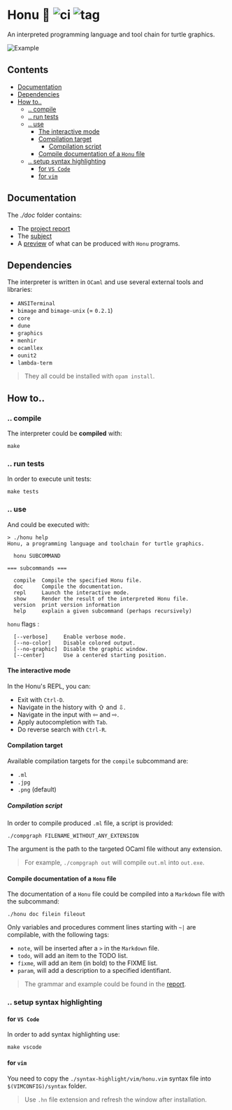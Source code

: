 # Honu 🐢 ![ci][ci] ![tag][tag]

An interpreted programming language and tool chain for turtle graphics.

![Example](/uploads/6be540f55fc47f6eb0f7b45e5b44ed48/Screenshot_from_2021-05-09_17-32-27.png)

## Contents

<!-- vim-markdown-toc GFM -->

* [Documentation](#documentation)
* [Dependencies](#dependencies)
* [How to..](#how-to)
  * [.. compile](#-compile)
  * [.. run tests](#-run-tests)
  * [.. use](#-use)
    * [The interactive mode](#the-interactive-mode)
    * [Compilation target](#compilation-target)
      * [Compilation script](#compilation-script)
    * [Compile documentation of a `Honu` file](#compile-documentation-of-a-honu-file)
  * [.. setup syntax highlighting](#-setup-syntax-highlighting)
    * [for `VS Code`](#for-vs-code)
    * [for `vim`](#for-vim)

<!-- vim-markdown-toc -->

## Documentation

The *./doc* folder contains:

* The [project report](https://gaufre.informatique.univ-paris-diderot.fr/EmileRolley/gasp/blob/master/doc/report.pdf)
* The [subject](https://gaufre.informatique.univ-paris-diderot.fr/EmileRolley/gasp/blob/master/doc/subject.pdf)
* A [preview](https://gaufre.informatique.univ-paris-diderot.fr/EmileRolley/gasp/blob/master/doc/previews.pdf)
of what can be produced with `Honu` programs.

## Dependencies

The interpreter is written in `OCaml` and use several external tools and libraries:

* `ANSITerminal`
* `bimage` and `bimage-unix` (= `0.2.1`)
* `core`
* `dune`
* `graphics`
* `menhir`
* `ocamllex`
* `ounit2`
* `lambda-term`

> They all could be installed with `opam install`.

## How to..

### .. compile

The interpreter could be **compiled** with:

```
make
```

### .. run tests

In order to execute unit tests:

```
make tests
```

### .. use

And could be executed with:

```shell
> ./honu help
Honu, a programming language and toolchain for turtle graphics.

  honu SUBCOMMAND

=== subcommands ===

  compile  Compile the specified Honu file.
  doc      Compile the documentation.
  repl     Launch the interactive mode.
  show     Render the result of the interpreted Honu file.
  version  print version information
  help     explain a given subcommand (perhaps recursively)
```

`honu` flags :

```shell
  [--verbose]     Enable verbose mode.
  [--no-color]    Disable colored output.
  [--no-graphic]  Disable the graphic window.
  [--center]      Use a centered starting position.
```

#### The interactive mode

In the Honu's REPL, you can:

* Exit with `Ctrl-D`.
* Navigate in the history with ⇧ and ⇩.
* Navigate in the input with ⇦ and ⇨.
* Apply autocompletion with `Tab`.
* Do reverse search with `Ctrl-R`.

#### Compilation target

Available compilation targets for the `compile` subcommand are:

* `.ml`
* `.jpg`
* `.png` (default)

##### Compilation script

In order to compile produced `.ml` file, a script is provided:

```shell
./compgraph FILENAME_WITHOUT_ANY_EXTENSION
```

The argument is the path to the targeted OCaml file without any extension.

> For example, `./compgraph out` will compile `out.ml` into `out.exe`.

#### Compile documentation of a `Honu` file

The documentation of a `Honu` file could be compiled into a `Markdown` file
with the subcommand:

```shell
./honu doc filein fileout
```

Only variables and procedures comment lines starting with `~|` are compilable,
with the following tags:

* `note`, will be inserted after a `>` in the `Markdown` file.
* `todo`, will add an item to the TODO list.
* `fixme`, will add an item (in bold) to the FIXME list.
* `param`, will add a description to a specified identifiant.

> The grammar and example could be found in the [report](https://gaufre.informatique.univ-paris-diderot.fr/EmileRolley/gasp/blob/master/doc/report.pdf).

### .. setup syntax highlighting

#### for `VS Code`

In order to add syntax highlighting use:

```shell
make vscode
```

#### for `vim`

You need to copy the `./syntax-highlight/vim/honu.vim` syntax file into
`$(VIMCONFIG)/syntax` folder.

> Use `.hn` file extension and refresh the window after installation.

[tag]: https://img.shields.io/badge/tag-v2.0-blue
[ci]: https://gaufre.informatique.univ-paris-diderot.fr/EmileRolley/gasp/badges/master/pipeline.svg
